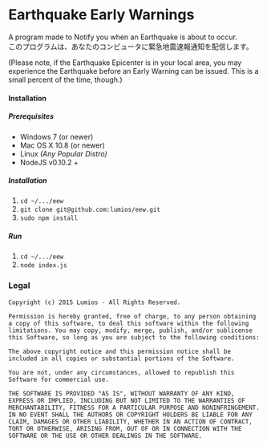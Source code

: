 # Earthquake Early Warnings
A program made to Notify you when an Earthquake is about to occur.  
このプログラムは、あなたのコンピュータに緊急地震速報通知を配信します。  

(Please note, if the Earthquake Epicenter is in your local area, you may experience the Earthquake before an Early Warning can be issued. This is a small percent of the time, though.)

#### Installation
##### Prerequisites
- Windows 7 (or newer)
- Mac OS X 10.8 (or newer)
- Linux _(Any Popular Distro)_
- NodeJS v0.10.2 +

##### Installation
1. `cd ~/.../eew`
2. `git clone git@github.com:lumios/eew.git`
3. `sudo npm install`

##### Run
1. `cd ~/.../eew`
2. `node index.js`

### Legal
```text
Copyright (c) 2015 Lumios - All Rights Reserved.

Permission is hereby granted, free of charge, to any person obtaining a copy of this software, to deal this software within the following limitations. You may copy, modify, merge, publish, and/or sublicense this Software, so long as you are subject to the following conditions:

The above copyright notice and this permission notice shall be included in all copies or substantial portions of the Software.

You are not, under any circumstances, allowed to republish this Software for commercial use.

THE SOFTWARE IS PROVIDED "AS IS", WITHOUT WARRANTY OF ANY KIND, EXPRESS OR IMPLIED, INCLUDING BUT NOT LIMITED TO THE WARRANTIES OF MERCHANTABILITY, FITNESS FOR A PARTICULAR PURPOSE AND NONINFRINGEMENT. IN NO EVENT SHALL THE AUTHORS OR COPYRIGHT HOLDERS BE LIABLE FOR ANY CLAIM, DAMAGES OR OTHER LIABILITY, WHETHER IN AN ACTION OF CONTRACT, TORT OR OTHERWISE, ARISING FROM, OUT OF OR IN CONNECTION WITH THE SOFTWARE OR THE USE OR OTHER DEALINGS IN THE SOFTWARE.
```
